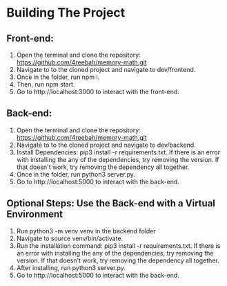 # Building The Project

## Front-end: 
1. Open the terminal and clone the repository: https://github.com/4reebah/memory-math.git
2. Navigate to to the cloned project and navigate to dev/frontend.
3. Once in the folder, run npm i.
4. Then, run npm start.
5. Go to http://localhost:3000 to interact with the front-end.

## Back-end: 
1. Open the terminal and clone the repository: https://github.com/4reebah/memory-math.git
2. Navigate to to the cloned project and navigate to dev/backend.
3. Install Dependencies: pip3 install -r requirements.txt. If there is an error with installing the any of the dependencies, try removing the version. If that doesn't work, try removing the dependency all together. 
4. Once in the folder, run python3 server.py.
5. Go to http://localhost:5000 to interact with the back-end.

## Optional Steps: Use the Back-end with a Virtual Environment
1. Run python3 -m venv venv in the backend folder
2. Navigate to source venv/bin/activate.
3. Run the installation command: pip3 install -r requirements.txt. If there is an error with installing the any of the dependencies, try removing the version. If that doesn't work, try removing the dependency all together.
4. After installing, run python3 server.py.
5. Go to http://localhost:5000 to interact with the back-end.

